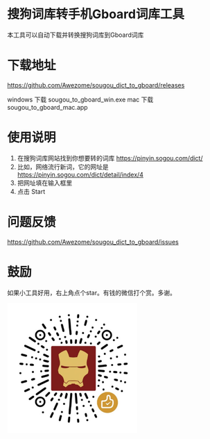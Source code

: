 # 搜狗词库转手机Gboard词库工具

本工具可以自动下载并转换搜狗词库到Gboard词库


# 下载地址
https://github.com/Awezome/sougou_dict_to_gboard/releases

windows 下载 sougou_to_gboard_win.exe
mac 下载 sougou_to_gboard_mac.app


# 使用说明
1. 在搜狗词库网站找到你想要转的词库 https://pinyin.sogou.com/dict/
2. 比如，网络流行新词，它的网址是 https://pinyin.sogou.com/dict/detail/index/4 
3. 把网址填在输入框里
4. 点击 Start


# 问题反馈
https://github.com/Awezome/sougou_dict_to_gboard/issues

# 鼓励
如果小工具好用，右上角点个star。有钱的微信打个赏。多谢。

<img src="https://raw.githubusercontent.com/Awezome/sougou_dict_to_gboard/master/wechat_pay.jpg" width = "300" height = "300"/>
